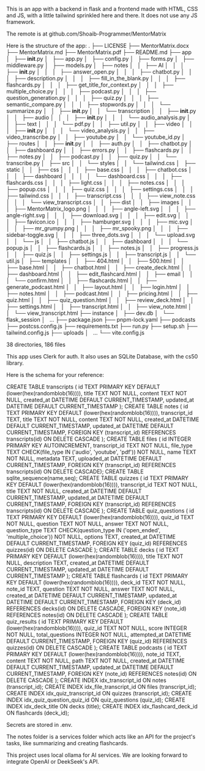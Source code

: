 This is an app with a backend in flask and a frontend made with HTML, CSS and JS, with a little tailwind sprinkled here and there. It does not use any JS framework.

The remote is at github.com/Shoaib-Programmer/MentorMatrix

Here is the structure of the app:
.
├── LICENSE
├── MentorMatrix.docx
├── MentorMatrix.md
├── MentorMatrix.pdf
├── README.md
├── app
│   ├── __init__.py
│   ├── app.py
│   ├── config.py
│   ├── forms.py
│   ├── middleware.py
│   ├── models.py
│   ├── notes
│   │   ├── AI
│   │   │   ├── __init__.py
│   │   │   ├── answer_open.py
│   │   │   ├── chatbot.py
│   │   │   ├── description.py
│   │   │   ├── fill_in_the_blank.py
│   │   │   ├── flashcards.py
│   │   │   ├── get_title_for_context.py
│   │   │   ├── multiple_choice.py
│   │   │   ├── podcast.py
│   │   │   ├── question_generation.py
│   │   │   ├── quiz.py
│   │   │   ├── semantic_compare.py
│   │   │   ├── stopwords.py
│   │   │   └── summarize.py
│   │   ├── __init__.py
│   │   └── transcription
│   │       ├── __init__.py
│   │       ├── audio
│   │       │   ├── __init__.py
│   │       │   └── audio_analysis.py
│   │       ├── text
│   │       │   └── pdf.py
│   │       ├── util.py
│   │       ├── video
│   │       │   ├── __init__.py
│   │       │   └── video_analysis.py
│   │       ├── video_transcribe.py
│   │       ├── youtube.py
│   │       └── youtube_id.py
│   ├── routes
│   │   ├── __init__.py
│   │   ├── auth.py
│   │   ├── chatbot.py
│   │   ├── dashboard.py
│   │   ├── errors.py
│   │   ├── flashcards.py
│   │   ├── notes.py
│   │   ├── podcast.py
│   │   ├── quiz.py
│   │   └── transcribe.py
│   ├── src
│   │   └── styles
│   │       └── tailwind.css
│   ├── static
│   │   ├── css
│   │   │   ├── base.css
│   │   │   ├── chatbot.css
│   │   │   ├── dashboard
│   │   │   │   └── dashboard.css
│   │   │   ├── flashcards.css
│   │   │   ├── light.css
│   │   │   ├── notes.css
│   │   │   ├── popup.css
│   │   │   ├── quiz.css
│   │   │   ├── settings.css
│   │   │   ├── tailwind.css
│   │   │   ├── transcript.css
│   │   │   ├── view_note.css
│   │   │   └── view_transcript.css
│   │   ├── dist
│   │   ├── images
│   │   │   ├── MentorMatrix_logo.png
│   │   │   ├── angle-left.svg
│   │   │   ├── angle-right.svg
│   │   │   ├── download.svg
│   │   │   ├── edit.svg
│   │   │   ├── favicon.ico
│   │   │   ├── hamburger.svg
│   │   │   ├── mic.svg
│   │   │   ├── mr_grumpy.png
│   │   │   ├── mr_spooky.png
│   │   │   ├── sidebar-toggle.svg
│   │   │   ├── three_dots.svg
│   │   │   └── upload.svg
│   │   └── js
│   │       ├── chatbot.js
│   │       ├── dashboard
│   │       │   └── popup.js
│   │       ├── flashcards.js
│   │       ├── notes.js
│   │       ├── progress.js
│   │       ├── quiz.js
│   │       ├── settings.js
│   │       ├── transcript.js
│   │       └── util.js
│   ├── templates
│   │   ├── 404.html
│   │   ├── 500.html
│   │   ├── base.html
│   │   ├── chatbot.html
│   │   ├── create_deck.html
│   │   ├── dashboard.html
│   │   ├── edit_flashcard.html
│   │   ├── email
│   │   │   └── confirm.html
│   │   ├── flashcards.html
│   │   ├── generate_podcast.html
│   │   ├── layout.html
│   │   ├── login.html
│   │   ├── notes.html
│   │   ├── podcast.html
│   │   ├── pricing.html
│   │   ├── quiz.html
│   │   ├── quiz_question.html
│   │   ├── review_deck.html
│   │   ├── settings.html
│   │   ├── transcript.html
│   │   ├── view_note.html
│   │   └── view_transcript.html
├── instance
│   ├── dev.db
│   └── flask_session
│       ...
├── package.json
├── pnpm-lock.yaml
├── podcasts
├── postcss.config.js
├── requirements.txt
├── run.py
├── setup.sh
├── tailwind.config.js
├── uploads
│   ...
└── vite.config.js

38 directories, 186 files

This app uses Clerk for auth. It also uses an SQLite Database, with the cs50 library.

Here is the schema for your reference:

CREATE TABLE transcripts (
                    id TEXT PRIMARY KEY DEFAULT (lower(hex(randomblob(16)))),
                    title TEXT NOT NULL,
                    content TEXT NOT NULL,
                    created_at DATETIME DEFAULT CURRENT_TIMESTAMP,
                    updated_at DATETIME DEFAULT CURRENT_TIMESTAMP
                );
CREATE TABLE notes (
                    id TEXT PRIMARY KEY DEFAULT (lower(hex(randomblob(16)))),
                    transcript_id TEXT,
                    title TEXT NOT NULL,
                    content TEXT NOT NULL,
                    created_at DATETIME DEFAULT CURRENT_TIMESTAMP,
                    updated_at DATETIME DEFAULT CURRENT_TIMESTAMP,
                    FOREIGN KEY (transcript_id) REFERENCES transcripts(id) ON DELETE CASCADE
                );
CREATE TABLE files (
                    id INTEGER PRIMARY KEY AUTOINCREMENT,
                    transcript_id TEXT NOT NULL,
                    file_type TEXT CHECK(file_type IN ('audio', 'youtube', 'pdf')) NOT NULL,
                    name TEXT NOT NULL,
                    metadata TEXT,
                    uploaded_at DATETIME DEFAULT CURRENT_TIMESTAMP,
                    FOREIGN KEY (transcript_id) REFERENCES transcripts(id) ON DELETE CASCADE);
CREATE TABLE sqlite_sequence(name,seq);
CREATE TABLE quizzes (
                    id TEXT PRIMARY KEY DEFAULT (lower(hex(randomblob(16)))),
                    transcript_id TEXT NOT NULL,
                    title TEXT NOT NULL,
                    created_at DATETIME DEFAULT CURRENT_TIMESTAMP,
                    updated_at DATETIME DEFAULT CURRENT_TIMESTAMP,
                    FOREIGN KEY (transcript_id) REFERENCES transcripts(id) ON DELETE CASCADE
                );
CREATE TABLE quiz_questions (
                    id TEXT PRIMARY KEY DEFAULT (lower(hex(randomblob(16)))),
                    quiz_id TEXT NOT NULL,
                    question TEXT NOT NULL,
                    answer TEXT NOT NULL,
                    question_type TEXT CHECK(question_type IN ('open_ended', 'multiple_choice')) NOT NULL,
                    options TEXT,
                    created_at DATETIME DEFAULT CURRENT_TIMESTAMP,
                    FOREIGN KEY (quiz_id) REFERENCES quizzes(id) ON DELETE CASCADE
                );
CREATE TABLE decks (
                    id TEXT PRIMARY KEY DEFAULT (lower(hex(randomblob(16)))),
                    title TEXT NOT NULL,
                    description TEXT,
                    created_at DATETIME DEFAULT CURRENT_TIMESTAMP,
                    updated_at DATETIME DEFAULT CURRENT_TIMESTAMP
                );
CREATE TABLE flashcards (
                    id TEXT PRIMARY KEY DEFAULT (lower(hex(randomblob(16)))),
                    deck_id TEXT NOT NULL,
                    note_id TEXT,
                    question TEXT NOT NULL,
                    answer TEXT NOT NULL,
                    created_at DATETIME DEFAULT CURRENT_TIMESTAMP,
                    updated_at DATETIME DEFAULT CURRENT_TIMESTAMP,
                    FOREIGN KEY (deck_id) REFERENCES decks(id) ON DELETE CASCADE,
                    FOREIGN KEY (note_id) REFERENCES notes(id) ON DELETE CASCADE
                );
CREATE TABLE quiz_results (
                    id TEXT PRIMARY KEY DEFAULT (lower(hex(randomblob(16)))),
                    quiz_id TEXT NOT NULL,
                    score INTEGER NOT NULL,
                    total_questions INTEGER NOT NULL,
                    attempted_at DATETIME DEFAULT CURRENT_TIMESTAMP,
                    FOREIGN KEY (quiz_id) REFERENCES quizzes(id) ON DELETE CASCADE
                );
CREATE TABLE podcasts (
                    id TEXT PRIMARY KEY DEFAULT (lower(hex(randomblob(16)))),
                    note_id TEXT,
                    content TEXT NOT NULL,
                    path TEXT NOT NULL,
                    created_at DATETIME DEFAULT CURRENT_TIMESTAMP,
                    updated_at DATETIME DEFAULT CURRENT_TIMESTAMP,
                    FOREIGN KEY (note_id) REFERENCES notes(id) ON DELETE CASCADE
                );
CREATE INDEX idx_transcript_id ON notes (transcript_id);
CREATE INDEX idx_file_transcript_id ON files (transcript_id);
CREATE INDEX idx_quiz_transcript_id ON quizzes (transcript_id);
CREATE INDEX idx_quiz_question_quiz_id ON quiz_questions (quiz_id);
CREATE INDEX idx_deck_title ON decks (title);
CREATE INDEX idx_flashcard_deck_id ON flashcards (deck_id);


Secrets are stored in .env.

The notes folder is a services folder which acts like an API for the project's tasks, like summarizing and creating flashcards.

This project uses local ollama for AI services. We are looking forward to integrate OpenAI or
DeekSeek's API.
